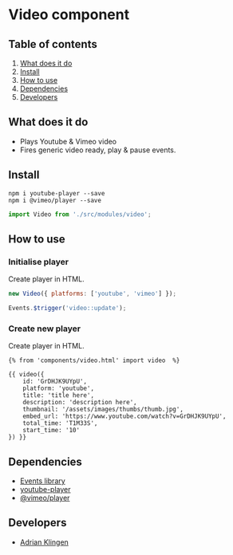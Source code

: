 
# Video component

## Table of contents
1. [What does it do](#markdown-header-what-does-it-do)
2. [Install](#markdown-header-install)
3. [How to use](#markdown-header-how-to-use)
4. [Dependencies](#markdown-header-dependencies)
5. [Developers](#markdown-header-developers)


## What does it do
* Plays Youtube & Vimeo video
* Fires generic video ready, play & pause events.

## Install
```node
npm i youtube-player --save
npm i @vimeo/player --save
```
```javascript
import Video from './src/modules/video';
```

## How to use

### Initialise player
Create player in HTML.
```javascript
new Video({ platforms: ['youtube', 'vimeo'] });

Events.$trigger('video::update');
```

### Create new player
Create player in HTML.
```htmlmixed
{% from 'components/video.html' import video  %}

{{ video({
    id: 'GrDHJK9UYpU',
    platform: 'youtube',
    title: 'title here',
    description: 'description here',
    thumbnail: '/assets/images/thumbs/thumb.jpg',
    embed_url: 'https://www.youtube.com/watch?v=GrDHJK9UYpU',
    total_time: 'T1M33S',
    start_time: '10'
}) }}
```

## Dependencies
* [Events library](/utilities/events/)
* [youtube-player](https://github.com/gajus/youtube-player)
* [@vimeo/player](https://www.npmjs.com/package/@vimeo/player)

## Developers
* [Adrian Klingen](mailto:adrian@tamtam.nl)